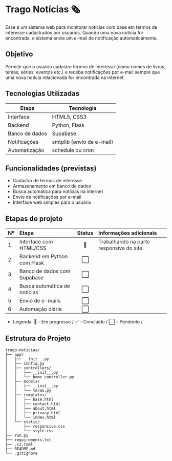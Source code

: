 # Trago Notícias 🗞️
Esse é um sistema web para monitorar notícias com base em termos de interesse cadastrados por usuários. Quando uma nova notícia for encontrada, o sistema envia um e-mail de notificação automaticamente.

## Objetivo
Permitir que o usuário cadastre termos de interesse (como nomes de livros, temas, séries, eventos etc.) e receba notificações por e-mail sempre que uma nova notícia relacionada for encontrada na internet.

## Tecnologias Utilizadas
| Etapa | Tecnologia |
|-------|------------|
| Interface | HTML5, CSS3 |
| Backend | Python, Flask |
| Banco de dados | Supabase |
| Notificações | smtplib (envio de e-mail) |
| Automatização | schedule ou cron |

## Funcionalidades (previstas)
- Cadastro de termos de interesse
- Armazenamento em banco de dados
- Busca automática para notícias na internet
- Envio de notificações por e-mail
- Interface web simples para o usuário

## Etapas do projeto

| Nº  | Etapa                         | Status | Informações adicionais                   |
|:----|:------------------------------|:------:|:-----------------------------------------|
| 1   | Interface com HTML/CSS        |   🚧   | Trabalhando na parte responsiva do site. |
| 2   | Backend em Python com Flask   |   ⬜   |                                          |
| 3   | Banco de dados com Supabase   |   ⬜   |                                          |
| 4   | Busca automática de notícias  |   ⬜   |                                          |
| 5   | Envio de e-mails              |   ⬜   |                                          |
| 6   | Automação diária              |   ⬜   |                                          |

- Legenda:
🚧 - Em progresso / 
✅ - Concluído / 
⬜ - Pendente / 


## Estrutura do Projeto
```plaintext
trago-noticias/
├── app/
│   ├── __init__.py
│   ├── config.py
│   ├── controllers/
│   │   ├── __init__.py
│   │   └── home_controller.py
│   ├── models/
│   │   ├── __init__.py
│   │   └── termo.py
│   ├── templates/
│   │   ├── base.html
│   │   ├── contact.html
│   │   ├── about.html
│   │   ├── privacy.html
│   │   └── index.html
│   └── static/
│       ├── responsive.css
│       └── style.css
├── run.py
├── requirements.txt
├── .cz.toml
├── README.md
└── .gitignore
